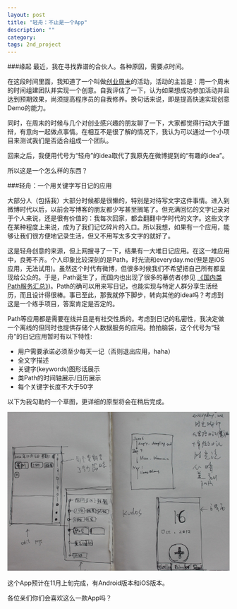 ```yaml
---
layout: post
title: "轻舟：不止是一个App"
description: ""
category: 
tags: 2nd_project
---
```


###缘起
最近，我在寻找靠谱的合伙人。各种原因，需要点时间。

在这段时间里面，我知道了一个叫做[创业周末](http://shenzhen.startupweekend.org/)的活动，活动的主旨是：用一个周末的时间组建团队并实现一个创意。自我评估了一下，认为如果想成功参加活动并且达到预期效果，尚须提高程序员的自我修养。换句话来说，即是提高快速实现创意Demo的能力。

同时，在周末的时候与几个对创业感兴趣的朋友聊了一下，大家都觉得行动大于雄辩，有意向一起做点事情。在相互不是很了解的情况下，我认为可以通过一个小项目来测试我们是否适合组成一个团队。

回来之后，我便用代号为“轻舟”的idea取代了我原先在微博提到的“有趣的idea”。

所以这是一个怎么样的东西？

###轻舟：一个用关键字写日记的应用

大部分人（包括我）大部分时候都是很懒的，特别是对待写文字这件事情。进入到微博时代以后，以前会写博客的朋友都少写甚至搁笔了。但充满回忆的文字记录对于个人来说，还是很有价值的：我每次回家，都会翻翻中学时代的文字。这些文字在某种程度上来说，成为了我们记忆碎片的入口。所以我想，如果有一个应用，能够让我们很方便地记录生活，但又不用写太多文字的就好了。

这是轻舟创意的来源，但上网搜寻了一下，结果有一大堆日记应用。在这一堆应用中，良莠不齐。个人印象比较深刻的是Path，时光流和everyday.me(但是是iOS应用，无法试用)。虽然这个时代有微博，但很多时候我们不希望把自己所有都呈现给公众的。于是，Path诞生了，而国内也出现了很多的摹仿者(参见 [《国内类Path服务汇总》](http://www.web20share.com/2012/04/path-china.html))。Path的确可以用来写日记，也能实现与特定人群分享生活经历，而且设计得很棒。事已至此，那我就停下脚步，转向其他的idea吗？考虑到这是一个练手项目，答案肯定是否定的。

Path等应用都是需要在线并且是有社交性质的。考虑到日记的私密性，我决定做一个离线的但同时也提供存储个人数据服务的应用。拍拍脑袋，这个代号为“轻舟”的日记应用暂时有以下特性:

- 用户需要承诺必须至少每天一记（否则退出应用，haha）
- 全文字描述
- 关键字(keywords)图形话展示
- 类Path的时间轴展示/日历展示
- 每个关键字长度不大于50字

以下为我勾勒的一个草图，更详细的原型将会在稍后完成。

![qingzhou_first_protype](/images/qingzhou_first_protype.jpg)

这个App预计在11月上旬完成，有Android版本和iOS版本。

各位亲们你们会喜欢这么一款App吗？
